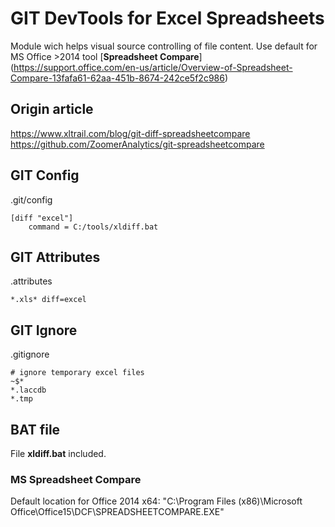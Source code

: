 # GIT DevTools for Excel Spreadsheets
Module wich helps visual source controlling of file content. Use default for MS Office >2014 tool [__Spreadsheet Compare__] (https://support.office.com/en-us/article/Overview-of-Spreadsheet-Compare-13fafa61-62aa-451b-8674-242ce5f2c986)

## Origin article
https://www.xltrail.com/blog/git-diff-spreadsheetcompare
https://github.com/ZoomerAnalytics/git-spreadsheetcompare

## GIT Config
.git/config

```
[diff "excel"]
    command = C:/tools/xldiff.bat
```

## GIT Attributes
.attributes

```
*.xls* diff=excel
```

## GIT Ignore
.gitignore

```
# ignore temporary excel files
~$*
*.laccdb
*.tmp
```

## BAT file
File __xldiff.bat__ included.

### MS Spreadsheet Compare

Default location for Office 2014 x64: "C:\Program Files (x86)\Microsoft Office\Office15\DCF\SPREADSHEETCOMPARE.EXE"